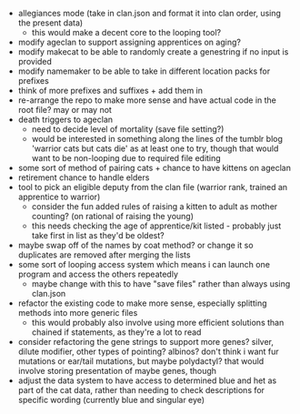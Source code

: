 - allegiances mode (take in clan.json and format it into clan order, using the present data)
    - this would make a decent core to the looping tool?
- modify ageclan to support assigning apprentices on aging?
- modify makecat to be able to randomly create a genestring if no input is provided
- modify namemaker to be able to take in different location packs for prefixes
- think of more prefixes and suffixes + add them in
- re-arrange the repo to make more sense and have actual code in the root file? may or may not
- death triggers to ageclan
    - need to decide level of mortality (save file setting?)
    - would be interested in something along the lines of the tumblr blog 'warrior cats but cats die' as at least one
      to try, though that would want to be non-looping due to required file editing
- some sort of method of pairing cats + chance to have kittens on ageclan
- retirement chance to handle elders
- tool to pick an eligible deputy from the clan file (warrior rank, trained an apprentice to warrior)
    - consider the fun added rules of raising a kitten to adult as mother counting? (on rational of raising the young)
    - this needs checking the age of apprentice/kit listed - probably just take first in list as they'd be oldest?
- maybe swap off of the names by coat method? or change it so duplicates are removed after merging the lists
- some sort of looping access system which means i can launch one program and access the others repeatedly
    - maybe change with this to have "save files" rather than always using clan.json
- refactor the existing code to make more sense, especially splitting methods into more generic files
    - this would probably also involve using more efficient solutions than chained if statements, as they're a lot to read
- consider refactoring the gene strings to support more genes? silver, dilute modifier, other types of pointing? albinos?
 don't think i want fur mutations or ear/tail mutations, but maybe polydactyl? that would involve storing presentation of 
 maybe genes, though
- adjust the data system to have access to determined blue and het as part of the cat data, rather than needing to check
 descriptions for specific wording (currently blue and singular eye)